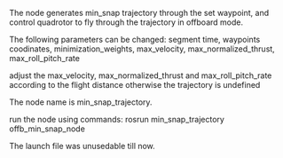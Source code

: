 The node generates min_snap trajectory through the set waypoint, and control quadrotor to fly through the trajectory in offboard mode.

The following parameters can be changed: segment time, waypoints coodinates, minimization_weights, max_velocity, max_normalized_thrust, max_roll_pitch_rate

adjust the max_velocity, max_normalized_thrust and max_roll_pitch_rate according to the flight distance otherwise the trajectory is undefined


The node name is min_snap_trajectory.

run the node using commands: rosrun min_snap_trajectory offb_min_snap_node

The launch file was unusedable till now.
